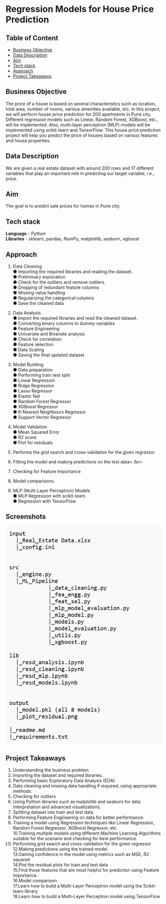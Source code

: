 
# Regression Models for House Price Prediction

## Table of Content
  * [Business Objective](#Business-Objective)
  * [Data Description](#Data-Description)
  * [Aim](#Aim)
  * [Tech stack](#Tech-stack)
  * [Approach](#Approach)
  * [Project Takeaways](#Project-Takeaways)

## Business Objective

The price of a house is based on several characteristics such as location, total area, number of rooms, various amenities available, etc.
In this project, we will perform house price prediction for 200 apartments in Pune city.
Different regression models such as Linear, Random Forest, XGBoost, etc., will be implemented. Also, multi-layer perceptron (MLP) models will be implemented using
scikit-learn and TensorFlow.
This house price prediction project will help you predict the price of houses based on various features and house properties.


## Data Description

We are given a real estate dataset with around 200 rows and 17 different variables that play an important role in predicting our target variable, i.e., price.

## Aim

The goal is to predict sale prices for homes in Pune city.

## Tech stack

**Language** - Python<br />
**Libraries** - sklearn, pandas, NumPy, matplotlib, seaborn, xgboost<br />

## Approach

1. Data Cleaning<br />
● Importing the required libraries and reading the dataset.<br />
● Preliminary exploration<br />
● Check for the outliers and remove outliers.<br />
● Dropping of redundant feature columns<br />
● Missing value handling<br />
● Regularizing the categorical columns<br />
● Save the cleaned data<br />

2. Data Analysis<br />
● Import the required libraries and read the cleaned dataset.<br />
● Converting binary columns to dummy variables<br />
● Feature Engineering<br />
● Univariate and Bivariate analysis<br />
● Check for correlation<br />
● Feature selection<br />
● Data Scaling<br />
● Saving the final updated dataset<br />

3. Model Building<br />
● Data preparation<br />
● Performing train test split<br />
● Linear Regression<br />
● Ridge Regression<br />
● Lasso Regressor<br />
● Elastic Net<br />
● Random Forest Regressor<br />
● XGBoost Regressor<br />
● K-Nearest Neighbours Regressor<br />
● Support Vector Regressor<br />
4. Model Validation<br />
● Mean Squared Error<br />
● R2 score<br />
● Plot for residuals<br />
5. Performs the grid search and cross-validation for the given regressor<br />
6. Fitting the model and making predictions on the test data< /br>
7. Checking for Feature Importance<br />
8. Model comparisons.<br />
9. MLP (Multi-Layer Perceptron) Models<br />
● MLP Regression with scikit-learn<br />
● Regression with TensorFlow<br />
## Screenshots

![App Screenshot](flow.png)

## Project Takeaways

1. Understanding the business problem.<br />
2. Importing the dataset and required libraries.<br />
3. Performing basic Exploratory Data Analysis (EDA).<br />
4. Data cleaning and missing data handling if required, using appropriate methods.<br />
5. Checking for outliers<br />
6. Using Python libraries such as matplotlib and seaborn for data interpretation and advanced visualizations.<br />
7. Splitting dataset into train and test data<br />
8. Performing Feature Engineering on data for better performance.<br />
9. Training a model using Regression techniques like Linear Regression, Random Forest Regressor, XGBoost Regressor, etc.<br />
10.Training multiple models using different Machine Learning Algorithms suitable for the scenario and checking for best performance.<br />
11. Performing grid search and cross-validation for the given regressor<br />
12.Making predictions using the trained model.<br />
13.Gaining confidence in the model using metrics such as MSE, R2 squared <br />
14.Plot the residual plots for train and test data<br />
15.Find those features that are most helpful for prediction using Feature Importance.<br />
16.Model comparison<br />
17.Learn how to build a Multi-Layer Perceptron model using the Scikit-learn library<br />
18.Learn how to build a Multi-Layer Perceptron model using TensorFlow
